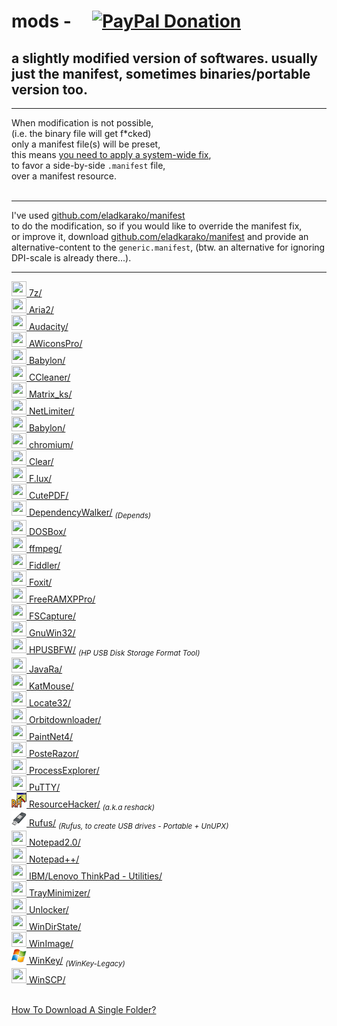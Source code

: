 <h1>mods - &nbsp; &nbsp; <a href="https://paypal.me/e1adkarak0" ok><img src="https://www.paypalobjects.com/webstatic/mktg/Logo/pp-logo-100px.png" alt="PayPal Donation" ok></a></h1>
<h2>a slightly modified version of softwares. usually just the manifest, sometimes binaries/portable version too.</h2>

<hr/>

When modification is not possible,<br/>
(i.e. the binary file will get f*cked)<br/>
only a manifest file(s) will be preset,<br/>
this means <a href="https://gist.github.com/eladkarako/d24d5ed3c917ef230b0fc990104f9fe6">you need to apply a system-wide fix</a>,<br/>
to favor a side-by-side <code>.manifest</code> file,<br/>
over a manifest resource.<br/>
<br/>
<hr/>
I've used <a href="https://github.com/eladkarako/manifest/">github.com/eladkarako/manifest</a><br/>
to do the modification, so if you would like to override the manifest fix,<br/>
or improve it, download <a href="https://github.com/eladkarako/manifest/">github.com/eladkarako/manifest</a> and provide an alternative-content to the <code>generic.manifest</code>, (btw. an alternative for ignoring DPI-scale is already there...).

<hr/>

<a href="7z/"                ><img width="24" height="24" alt="" src="7z/resources/icon.gif"                />&nbsp;7z/</a><br/>
<a href="Aria2/"             ><img width="24" height="24" alt="" src="Aria2/resources/icon.png"             />&nbsp;Aria2/</a><br/>
<a href="Audacity/"          ><img width="24" height="24" alt="" src="Audacity/resources/icon.png"          />&nbsp;Audacity/</a><br/>
<a href="AWiconsPro/"        ><img width="24" height="24" alt="" src="AWiconsPro/resources/icon.png"        />&nbsp;AWiconsPro/</a><br/>
<a href="Babylon/"           ><img width="24" height="24" alt="" src="Babylon/resources/icon.png"           />&nbsp;Babylon/</a><br/>
<a href="CCleaner/"          ><img width="24" height="24" alt="" src="CCleaner/resources/icon.png"          />&nbsp;CCleaner/</a><br/>
<a href="Matrix_ks/"         ><img width="24" height="24" alt="" src="Matrix_ks/resources/icon.png"         />&nbsp;Matrix_ks/</a><br/>
<a href="NetLimiter/"        ><img width="24" height="24" alt="" src="NetLimiter/resources/icon.png"        />&nbsp;NetLimiter/</a><br/>
<a href="Babylon/"           ><img width="24" height="24" alt="" src="Babylon/resources/icon.png"           />&nbsp;Babylon/</a><br/>
<a href="chromium/"          ><img width="24" height="24" alt="" src="chromium/resources/icon.png"          />&nbsp;chromium/</a><br/>
<a href="Clear/"             ><img width="24" height="24" alt="" src="Clear/resources/icon.png"             />&nbsp;Clear/</a><br/>
<a href="F.lux/"             ><img width="24" height="24" alt="" src="F.lux/resources/icon.png"             />&nbsp;F.lux/</a><br/>
<a href="CutePDF/"           ><img width="24" height="24" alt="" src="CutePDF/resources/icon.png"           />&nbsp;CutePDF/</a><br/>
<a href="DependencyWalker/"  ><img width="24" height="24" alt="" src="DependencyWalker/resources/icon.png"  />&nbsp;DependencyWalker/</a>  <sub><em>(Depends)</em></sub><br/>
<a href="DOSBox/"            ><img width="24" height="24" alt="" src="DOSBox/resources/icon.png"            />&nbsp;DOSBox/</a><br/>
<a href="ffmpeg/"            ><img width="24" height="24" alt="" src="ffmpeg/resources/icon.png"            />&nbsp;ffmpeg/</a><br/>
<a href="Fiddler/"           ><img width="24" height="24" alt="" src="Fiddler/resources/icon.png"           />&nbsp;Fiddler/</a><br/>
<a href="Foxit/"             ><img width="24" height="24" alt="" src="Foxit/resources/icon.png"             />&nbsp;Foxit/</a><br/>
<a href="FreeRAMXPPro/"      ><img width="24" height="24" alt="" src="FreeRAMXPPro/resources/icon.png"      />&nbsp;FreeRAMXPPro/</a><br/>
<a href="FSCapture/"         ><img width="24" height="24" alt="" src="FSCapture/resources/icon.png"         />&nbsp;FSCapture/</a><br/>
<a href="GnuWin32/"          ><img width="24" height="24" alt="" src="GnuWin32/resources/icon.png"          />&nbsp;GnuWin32/</a><br/>
<a href="HPUSBFW/"           ><img width="24" height="24" alt="" src="HPUSBFW/resources/icon.png"           />&nbsp;HPUSBFW/</a> <sub><em>(HP USB Disk Storage Format Tool)</em></sub><br/>
<a href="JavaRa/"            ><img width="24" height="24" alt="" src="JavaRa/resources/icon.png"            />&nbsp;JavaRa/</a><br/>
<a href="KatMouse/"          ><img width="24" height="24" alt="" src="KatMouse/resources/icon.png"          />&nbsp;KatMouse/</a><br/>
<a href="Locate32/"          ><img width="24" height="24" alt="" src="Locate32/resources/icon.png"          />&nbsp;Locate32/</a><br/>
<a href="Orbitdownloader/"   ><img width="24" height="24" alt="" src="Orbitdownloader/resources/icon.png"   />&nbsp;Orbitdownloader/</a><br/>
<a href="PaintNet4/"         ><img width="24" height="24" alt="" src="PaintNet4/resources/icon.png"         />&nbsp;PaintNet4/</a><br/>
<a href="PosteRazor/"        ><img width="24" height="24" alt="" src="PosteRazor/resources/icon.png"        />&nbsp;PosteRazor/</a><br/>
<a href="ProcessExplorer/"   ><img width="24" height="24" alt="" src="ProcessExplorer/resources/icon.png"   />&nbsp;ProcessExplorer/</a><br/>
<a href="PuTTY/"             ><img width="24" height="24" alt="" src="PuTTY/resources/icon.png"             />&nbsp;PuTTY/</a><br/>
<a href="ResourceHacker/"    ><img width="24" height="24" alt="" src="ResourceHacker/resources/icon.png"    />&nbsp;ResourceHacker/</a> <sub><em>(a.k.a reshack)</em></sub><br/>
<a href="Rufus/"             ><img width="24" height="24" alt="" src="Rufus/resources/icon.png"             />&nbsp;Rufus/</a> <sub><em>(Rufus, to create USB drives - Portable + UnUPX)</em></sub><br/>
<a href="Notepad%202.0/"     ><img width="24" height="24" alt="" src="Notepad%202.0/resources/icon.png"     />&nbsp;Notepad2.0/</a><br/>
<a href="Notepad++/"         ><img width="24" height="24" alt="" src="Notepad++/resources/icon.png"         />&nbsp;Notepad++/</a><br/>
<a href="ThinkPadUtilities/" ><img width="24" height="24" alt="" src="ThinkPadUtilities/resources/icon.png" />&nbsp;IBM/Lenovo ThinkPad - Utilities/</a><br/>
<a href="TrayMinimizer/"     ><img width="24" height="24" alt="" src="TrayMinimizer/resources/icon.png"     />&nbsp;TrayMinimizer/</a><br/>
<a href="Unlocker/"          ><img width="24" height="24" alt="" src="Unlocker/resources/icon.png"          />&nbsp;Unlocker/</a><br/>
<a href="WinDirState/"       ><img width="24" height="24" alt="" src="WinDirState/resources/icon.png"       />&nbsp;WinDirState/</a><br/>
<a href="WinImage/"          ><img width="24" height="24" alt="" src="WinImage/resources/icon.png"          />&nbsp;WinImage/</a><br/>
<a href="WinKeyLegacy/"      ><img width="24" height="24" alt="" src="WinKeyLegacy/resources/icon.png"      />&nbsp;WinKey/</a> <sub><em>(WinKey-Legacy)</em></sub><br/>
<a href="WinSCP/"            ><img width="24" height="24" alt="" src="WinSCP/resources/icon.png"            />&nbsp;WinSCP/</a><br/>


<br/>
<a href="https://github.com/eladkarako/partial-download-github-repository">How To Download A Single Folder?</a>
